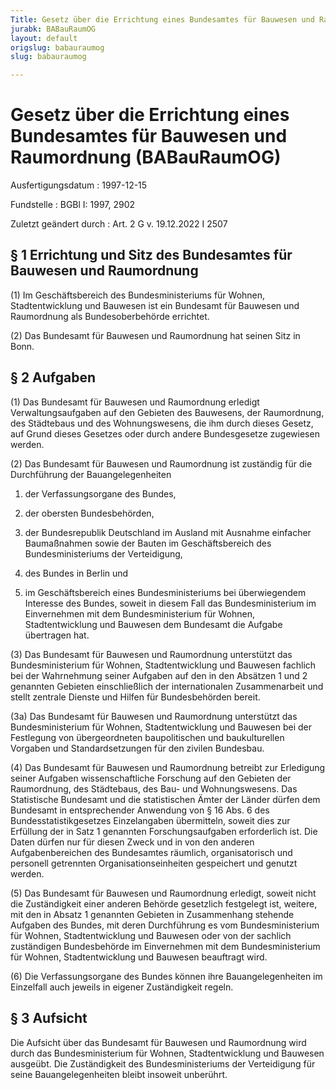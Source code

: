 ```yaml
---
Title: Gesetz über die Errichtung eines Bundesamtes für Bauwesen und Raumordnung
jurabk: BABauRaumOG
layout: default
origslug: babauraumog
slug: babauraumog

---
```


# Gesetz über die Errichtung eines Bundesamtes für Bauwesen und Raumordnung (BABauRaumOG)

Ausfertigungsdatum
:   1997-12-15

Fundstelle
:   BGBl I: 1997, 2902

Zuletzt geändert durch
:   Art. 2 G v. 19.12.2022 I 2507


## § 1 Errichtung und Sitz des Bundesamtes für Bauwesen und Raumordnung

(1) Im Geschäftsbereich des Bundesministeriums für Wohnen, Stadtentwicklung und Bauwesen ist ein Bundesamt für Bauwesen und Raumordnung als Bundesoberbehörde errichtet.

(2) Das Bundesamt für Bauwesen und Raumordnung hat seinen Sitz in Bonn.


## § 2 Aufgaben

(1) Das Bundesamt für Bauwesen und Raumordnung erledigt Verwaltungsaufgaben auf den Gebieten des Bauwesens, der Raumordnung, des Städtebaus und des Wohnungswesens, die ihm durch dieses Gesetz, auf Grund dieses Gesetzes oder durch andere Bundesgesetze zugewiesen werden.

(2) Das Bundesamt für Bauwesen und Raumordnung ist zuständig für die Durchführung der Bauangelegenheiten

1.  der Verfassungsorgane des Bundes,


2.  der obersten Bundesbehörden,


3.  der Bundesrepublik Deutschland im Ausland mit Ausnahme einfacher Baumaßnahmen sowie der Bauten im Geschäftsbereich des Bundesministeriums der Verteidigung,


4.  des Bundes in Berlin und


5.  im Geschäftsbereich eines Bundesministeriums bei überwiegendem Interesse des Bundes, soweit in diesem Fall das Bundesministerium im Einvernehmen mit dem Bundesministerium für Wohnen, Stadtentwicklung und Bauwesen dem Bundesamt die Aufgabe übertragen hat.




(3) Das Bundesamt für Bauwesen und Raumordnung unterstützt das Bundesministerium für Wohnen, Stadtentwicklung und Bauwesen fachlich bei der Wahrnehmung seiner Aufgaben auf den in den Absätzen 1 und 2 genannten Gebieten einschließlich der internationalen Zusammenarbeit und stellt zentrale Dienste und Hilfen für Bundesbehörden bereit.

(3a) Das Bundesamt für Bauwesen und Raumordnung unterstützt das Bundesministerium für Wohnen, Stadtentwicklung und Bauwesen bei der Festlegung von übergeordneten baupolitischen und baukulturellen Vorgaben und Standardsetzungen für den zivilen Bundesbau.

(4) Das Bundesamt für Bauwesen und Raumordnung betreibt zur Erledigung seiner Aufgaben wissenschaftliche Forschung auf den Gebieten der Raumordnung, des Städtebaus, des Bau- und Wohnungswesens. Das Statistische Bundesamt und die statistischen Ämter der Länder dürfen dem Bundesamt in entsprechender Anwendung von § 16 Abs. 6 des Bundesstatistikgesetzes Einzelangaben übermitteln, soweit dies zur Erfüllung der in Satz 1 genannten Forschungsaufgaben erforderlich ist. Die Daten dürfen nur für diesen Zweck und in von den anderen Aufgabenbereichen des Bundesamtes räumlich, organisatorisch und personell getrennten Organisationseinheiten gespeichert und genutzt werden.

(5) Das Bundesamt für Bauwesen und Raumordnung erledigt, soweit nicht die Zuständigkeit einer anderen Behörde gesetzlich festgelegt ist, weitere, mit den in Absatz 1 genannten Gebieten in Zusammenhang stehende Aufgaben des Bundes, mit deren Durchführung es vom Bundesministerium für Wohnen, Stadtentwicklung und Bauwesen oder von der sachlich zuständigen Bundesbehörde im Einvernehmen mit dem Bundesministerium für Wohnen, Stadtentwicklung und Bauwesen beauftragt wird.

(6) Die Verfassungsorgane des Bundes können ihre Bauangelegenheiten im Einzelfall auch jeweils in eigener Zuständigkeit regeln.


## § 3 Aufsicht

Die Aufsicht über das Bundesamt für Bauwesen und Raumordnung wird durch das Bundesministerium für Wohnen, Stadtentwicklung und Bauwesen ausgeübt. Die Zuständigkeit des Bundesministeriums der Verteidigung für seine Bauangelegenheiten bleibt insoweit unberührt.

